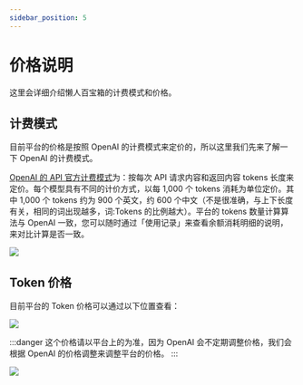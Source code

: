 ```yaml
---
sidebar_position: 5
---
```


# 价格说明
这里会详细介绍懒人百宝箱的计费模式和价格。

## 计费模式
目前平台的价格是按照 OpenAI 的计费模式来定价的，所以这里我们先来了解一下 OpenAI 的计费模式。

[OpenAI 的 API 官方计费模式](https://openai.com/pricing#language-models)为：按每次 API 请求内容和返回内容 tokens 长度来定价。每个模型具有不同的计价方式，以每 1,000 个 tokens 消耗为单位定价。其中 1,000 个 tokens 约为 900 个英文，约 600 个中文（不是很准确，与上下长度有关，相同的词出现越多，词:Tokens 的比例越大）。平台的 tokens 数量计算算法与 OpenAI 一致，您可以随时通过「使用记录」来查看余额消耗明细的说明，来对比计算是否一致。

![](https://image.quicktoolset.top/img202401181129212.png)

## Token 价格
目前平台的 Token 价格可以通过以下位置查看：

![](https://image.quicktoolset.top/img202401181130285.png)


:::danger
这个价格请以平台上的为准，因为 OpenAI 会不定期调整价格，我们会根据 OpenAI 的价格调整来调整平台的价格。
:::

![](https://image.quicktoolset.top/img202401181131923.png)








